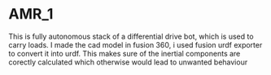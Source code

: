 # AMR_1
This is fully autonomous stack of a differential drive bot, which is used to carry loads. I made the cad model in fusion 360, i used fusion urdf exporter to convert it into urdf. This makes sure of the inertial components are corectly calculated which otherwise would lead to unwanted behaviour
